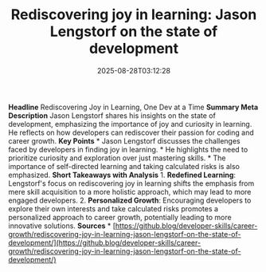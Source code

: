 ﻿---
title: "Rediscovering joy in learning: Jason Lengstorf on the state of development"
date: "2025-08-28T03:12:28"
category: "Markets"
summary: ""
slug: "rediscovering joy in learning jason lengstorf on the state o"
source_urls:
  - "https://github.blog/developer-skills/career-growth/rediscovering-joy-in-learning-jason-lengstorf-on-the-state-of-development/"
seo:
  title: "Rediscovering joy in learning: Jason Lengstorf on the state of development | Hash n Hedge"
  description: ""
  keywords: ["news", "markets", "brief"]
---
**Headline** Rediscovering Joy in Learning, One Dev at a Time  **Summary Meta Description** Jason Lengstorf shares his insights on the state of development, emphasizing the importance of joy and curiosity in learning. He reflects on how developers can rediscover their passion for coding and career growth.  **Key Points**  * Jason Lengstorf discusses the challenges faced by developers in finding joy in learning. * He highlights the need to prioritize curiosity and exploration over just mastering skills. * The importance of self-directed learning and taking calculated risks is also emphasized.  **Short Takeaways with Analysis**  1. **Redefined Learning**: Lengstorf's focus on rediscovering joy in learning shifts the emphasis from mere skill acquisition to a more holistic approach, which may lead to more engaged developers. 2. **Personalized Growth**: Encouraging developers to explore their own interests and take calculated risks promotes a personalized approach to career growth, potentially leading to more innovative solutions.  **Sources** * [https://github.blog/developer-skills/career-growth/rediscovering-joy-in-learning-jason-lengstorf-on-the-state-of-development/](https://github.blog/developer-skills/career-growth/rediscovering-joy-in-learning-jason-lengstorf-on-the-state-of-development/) 
